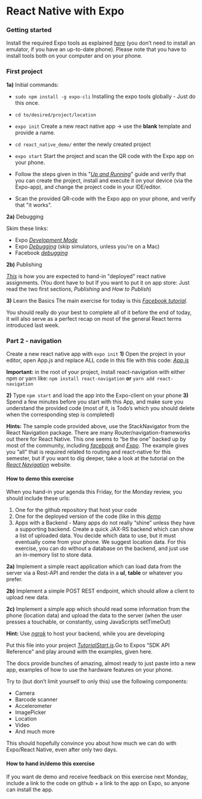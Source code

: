# React Native with Expo
### Getting started

Install the required Expo tools as explained
[*here*](https://docs.expo.io/versions/latest/introduction/installation.html)
(you don’t need to install an emulator, if you have an up-to-date
phone). Please note that you have to install tools both on your computer
and on your phone.

### First project 
**1a)** Initial commands:  

- `sudo npm install -g expo-cli` Installing the expo tools globally - Just do this once.
- `cd to/desired/project/location`
- `expo init` Create a new react native app -> use the **blank** template and provide a name.
- `cd react_native_demo/` enter the newly created project
- `expo start` Start the project and scan the QR code with the Expo app on your phone.
 
- Follow the steps given in this "[*Up and Running*](https://docs.expo.io/versions/latest/guides/up-and-running.html)"
guide and verify that you can create the project, install and execute it
on your device (via the Expo-app), and change the project code in your
IDE/editor.

- Scan the provided QR-code with the Expo app on your phone, and verify that "it works".

**2a)** Debugging

Skim these links:
- Expo [*Development Mode*](https://docs.expo.io/versions/latest/guides/development-mode.html)
- Expo [*Debugging*](https://docs.expo.io/versions/latest/guides/debugging.html) (skip simulators, unless you're on a Mac)
- Facebook [*debugging*](https://facebook.github.io/react-native/docs/debugging.html)

**2b)** Publishing 

[*This*](https://docs.expo.io/versions/latest/guides/publishing.html) is
how you are expected to hand-in "deployed" react native assignments.
(You dont have to but If you want to put it on app store: Just read the two
first sections, *Publishing* and *How to Publish*)

**3)** Learn the Basics
The main exercise for today is this [*Facebook tutorial*](https://facebook.github.io/react-native/docs/getting-started.html).

You should really do your best to complete all of it before the
end of today, it will also serve as a perfect recap on most of the
general React terms introduced last week.

### Part 2 - navigation
Create a new react native app with `expo init`
**1)** Open the project in your editor, open App.js and replace ALL code in this file with this code:  [*App.js*](https://raw.githubusercontent.com/Dat3SemStartCode/scripts_unrelated/master/JS/App.js)

**Important:** in the root of your project, install react-navigation with either npm or yarn
like: `npm install react-navigation` **or**  `yarn add react-navigation`

**2)** Type `npm start` and load the app into the Expo-client on your phone
**3)** Spend a few minutes before you start with this App, and make sure you understand the provided code (most of it, is Todo’s which you should delete when the
corresponding step is completed)

**Hints:** The sample code provided above, use the StackNavigator from the React Navigation package. There are many Router/navigation-frameworks out there for React Native. This one seems to “be the one” backed up by most of the community, including [*facebook*](https://facebook.github.io/react-native/docs/navigation.html)
and [*Expo*](https://docs.expo.io/versions/v28.0.0/guides/routing-and-navigation#__next).
The example gives you “all” that is required related to routing and react-native for this semester, but if you want to dig deeper, take a look at the tutorial on the [*React
Navigation*](https://reactnavigation.org/docs/en/getting-started.html)
website.

#### **How to demo this exercise**

When you hand-in your agenda this Friday, for the Monday review, you should include these urls:
1. One for the github repository that host your code
2. One for the deployed version of the code (like in this [*demo*](https://expo.io/@lars/blank)
3. Apps with a Backend - Many apps do not really “shine” unless they have a supporting backend. Create a quick JAX-RS backend which can show a list of uploaded data. You decide which data to use, but it must eventually come from your phone. We suggest location data.
For this exercise, you can do without a database on the backend, and just use an in-memory list to store data.

**2a)** Implement a simple react application which can load data from the server via a Rest-API and render the data in a **ul**, **table** or whatever you prefer.

**2b)** Implement a simple POST REST endpoint, which should allow a client to upload new data.

**2c)** Implement a simple app which should read some information from the phone (location data) and upload the data to the server (when the user presses a touchable, or constantly, using JavaScripts setTimeOut)

**Hint:** Use [*ngrok*](https://ngrok.com/) to host your backend, while you are developing

Put this file into your project [*TutorialStart.js*](https://raw.githubusercontent.com/Dat3SemStartCode/scripts_unrelated/master/JS/TutorialStart.js).Go to Expos “SDK API Reference” and play around with the examples, given here.

The docs provide bunches of amazing, almost ready to just paste into a new app, examples of how to use the hardware features on your phone.

Try to (but don’t limit yourself to only this) use the following components:
- Camera
- Barcode scanner
- Accelerometer
- ImagePicker
- Location
- Video
- And much more

This should hopefully convince you about how much we can do with Expo/React Native, even after only two days.

#### How to hand in/demo this exercise
If you want de demo and receive feedback on this exercise next Monday, include a link to the code on github + a link to the app on Expo, so anyone can install the
app. 
